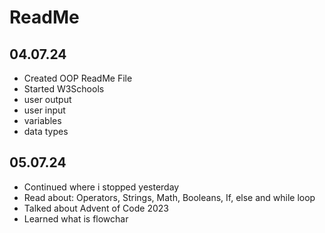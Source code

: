 # ReadMe

## 04.07.24
- Created OOP ReadMe File
- Started W3Schools
- user output
- user input
- variables
- data types
  
## 05.07.24
- Continued where i stopped yesterday
- Read about: Operators, Strings, Math, Booleans, If, else and while loop
- Talked about Advent of Code 2023
- Learned what is flowchar

